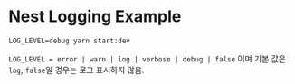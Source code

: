 # Nest Logging Example 

```
LOG_LEVEL=debug yarn start:dev
```

`LOG_LEVEL = error | warn | log | verbose | debug | false` 이며 기본 값은 `log`, `false`일 경우는 로그 표시하지 않음.
